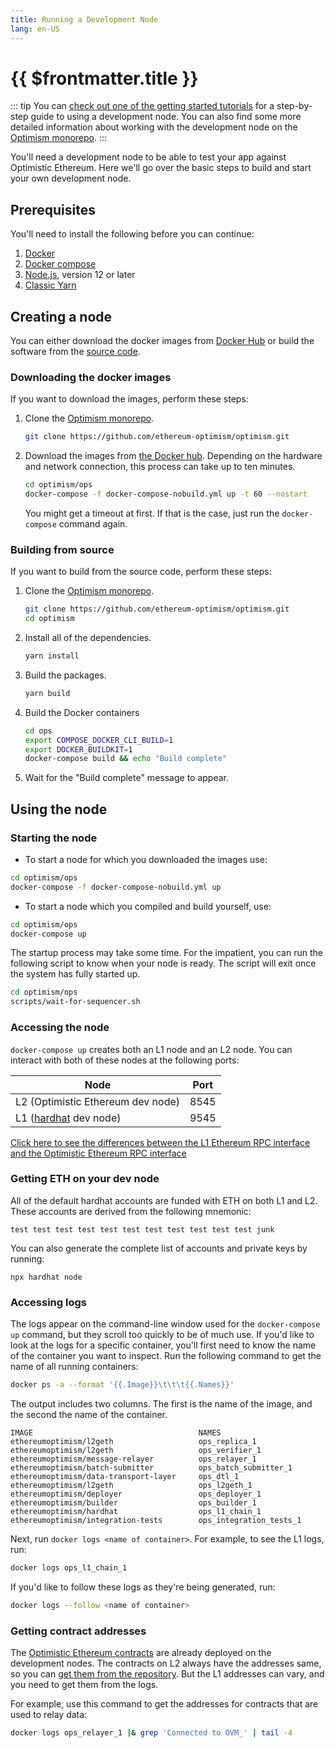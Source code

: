 ```yaml
---
title: Running a Development Node
lang: en-US
---
```


# {{ $frontmatter.title }}

::: tip
You can [check out one of the getting started tutorials](https://github.com/ethereum-optimism/optimism-tutorial/tree/main/hardhat) for a step-by-step guide to using a development node.
You can also find some more detailed information about working with the development node on the [Optimism monorepo](https://github.com/ethereum-optimism/optimism#development-quick-start).
:::

You'll need a development node to be able to test your app against Optimistic Ethereum.
Here we'll go over the basic steps to build and start your own development node.

## Prerequisites

You'll need to install the following before you can continue:

1. [Docker](https://www.docker.com/)
1. [Docker compose](https://docs.docker.com/compose/install/)
1. [Node.js](https://nodejs.org/en/), version 12 or later
1. [Classic Yarn](https://classic.yarnpkg.com/lang/en/)


## Creating a node

You can either download the docker images from [Docker 
Hub](https://hub.docker.com/u/ethereumoptimism) or build the software 
from the [source code](https://github.com/ethereum-optimism/optimism).


### Downloading the docker images

If you want to download the images, perform these steps:


1. Clone the [Optimism monorepo](https://github.com/ethereum-optimism/optimism).

   ```sh
   git clone https://github.com/ethereum-optimism/optimism.git
   ```

2. Download the images from [the Docker 
   hub](https://hub.docker.com/u/ethereumoptimism). Depending on the hardware
   and network connection, this process can take up to ten minutes.

   ```sh
   cd optimism/ops
   docker-compose -f docker-compose-nobuild.yml up -t 60 --nostart
   ``` 

   You might get a timeout at first. If that is the case, just run the 
   `docker-compose` command again.


### Building from source

If you want to build from the source code, perform these steps:

1. Clone the [Optimism monorepo](https://github.com/ethereum-optimism/optimism).

   ```sh
   git clone https://github.com/ethereum-optimism/optimism.git
   cd optimism
   ```

2. Install all of the dependencies.   

   ```sh
   yarn install
   ```

3. Build the packages.
   ```sh
   yarn build
   ```

4. Build the Docker containers

   ```sh
   cd ops
   export COMPOSE_DOCKER_CLI_BUILD=1
   export DOCKER_BUILDKIT=1
   docker-compose build && echo "Build complete"
   ```

5. Wait for the "Build complete" message to appear.

## Using the node

### Starting the node

- To start a node for which you downloaded the images use:

```sh
cd optimism/ops
docker-compose -f docker-compose-nobuild.yml up
```

- To start a node which you compiled and build yourself, use:

```sh
cd optimism/ops
docker-compose up
```


The startup process may take some time.
For the impatient, you can run the following script to know when your node is ready.
The script will exit once the system has fully started up.

```sh
cd optimism/ops
scripts/wait-for-sequencer.sh
```

### Accessing the node

`docker-compose up` creates both an L1 node and an L2 node.
You can interact with both of these nodes at the following ports:

| Node                                         | Port | 
| -------------------------------------------- | ---- |
| L2 (Optimistic Ethereum dev node)            | 8545 |
| L1 ([hardhat](https://hardhat.org) dev node) | 9545 |


[Click here to see the differences between the L1 Ethereum RPC interface and the Optimistic
Ethereum RPC interface](/docs/developers/l2/rpc.html)

### Getting ETH on your dev node

All of the default hardhat accounts are funded with ETH on both L1 and L2.
These accounts are derived from the following mnemonic:

```
test test test test test test test test test test test junk
```

You can also generate the complete list of accounts and private keys by running:

```
npx hardhat node
```

### Accessing logs

The logs appear on the command-line window used for the `docker-compose up` command, but they scroll too quickly to be of much use.
If you'd like to look at the logs for a specific container, you'll first need to know the name of the container you want to inspect.
Run the following command to get the name of all running containers:

```sh
docker ps -a --format '{{.Image}}\t\t\t{{.Names}}'
```

The output includes two columns. The first is the name of the image, and the second the name of the container.

```
IMAGE                                     NAMES
ethereumoptimism/l2geth                   ops_replica_1
ethereumoptimism/l2geth                   ops_verifier_1
ethereumoptimism/message-relayer          ops_relayer_1
ethereumoptimism/batch-submitter          ops_batch_submitter_1
ethereumoptimism/data-transport-layer     ops_dtl_1
ethereumoptimism/l2geth                   ops_l2geth_1
ethereumoptimism/deployer                 ops_deployer_1
ethereumoptimism/builder                  ops_builder_1
ethereumoptimism/hardhat                  ops_l1_chain_1
ethereumoptimism/integration-tests        ops_integration_tests_1
```

Next, run `docker logs <name of container>`.
For example, to see the L1 logs, run:

```sh
docker logs ops_l1_chain_1
```

If you'd like to follow these logs as they're being generated, run:

```sh
docker logs --follow <name of container>
```


### Getting contract addresses

The [Optimistic Ethereum contracts](/docs/protocol/protocol.html#chain-contracts) 
are already deployed on the development nodes. The contracts on L2 always have the 
addresses same, so you can 
[get them from the repository](https://github.com/ethereum-optimism/optimism/tree/develop/packages/contracts/deployments#predeploy-contracts). But the L1 addresses can vary, and
you need to get them from the logs.

For example, use this command to get the addresses for contracts that are used to relay data:

  ```sh
  docker logs ops_relayer_1 |& grep 'Connected to OVM_' | tail -4 
  ```